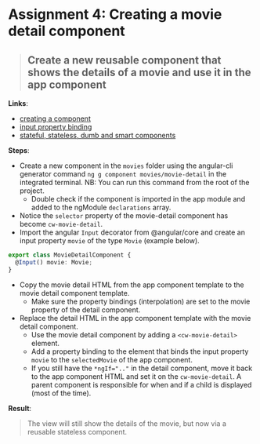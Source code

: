 Assignment 4: Creating a movie detail component 
==============================================

> ## Create a new reusable component that shows the details of a movie and use it in the app component

**Links**:
- [creating a component](https://angular-training-guide.rangle.io/cli/creating-components)
- [input property binding](https://angular-training-guide.rangle.io/components/app_structure_with_components/passing_data_into_components)
- [stateful, stateless, dumb and smart components](https://michelestieven.medium.com/components-stateful-stateless-dumb-and-smart-2847dd4092f2)

**Steps**:
- Create a new component in the `movies` folder using the angular-cli generator command `ng g component movies/movie-detail` in the integrated terminal. NB: You can run this command from the root of the project.
  - Double check if the component is imported in the app module and added to the ngModule `declarations` array.
- Notice the `selector` property of the movie-detail component has become `cw-movie-detail`.
- Import the angular `Input` decorator from @angular/core and create an input property `movie` of the type `Movie` (example below).

``` typescript
export class MovieDetailComponent {
  @Input() movie: Movie;
}
```

- Copy the movie detail HTML from the app component template to the movie detail component template.
    - Make sure the property bindings (interpolation) are set to the movie property of the detail component.
- Replace the detail HTML in the app component template with the movie detail component.
  - Use the movie detail component by adding a `<cw-movie-detail>` element.
  - Add a property binding to the element that binds the input property `movie` to the `selectedMovie` of the app component.
  - If you still have the `*ngIf=".."` in the detail component, move it back to the app component HTML and set it on the `cw-movie-detail`. A parent component is responsible for when and if a child is displayed (most of the time).

**Result**:
> The view will still show the details of the movie, but now via a reusable stateless component.
